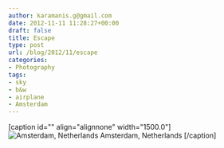 ```yaml
---
author: karamanis.g@gmail.com
date: 2012-11-11 11:28:27+00:00
draft: false
title: Escape
type: post
url: /blog/2012/11/escape
categories:
- Photography
tags:
- sky
- b&w
- airplane
- Amsterdam
---
```


[caption id="" align="alignnone" width="1500.0"]![ Amsterdam, Netherlands ](/images/2012-11-11-201211escape/20121104-R0012404.jpg)
 Amsterdam, Netherlands [/caption]
